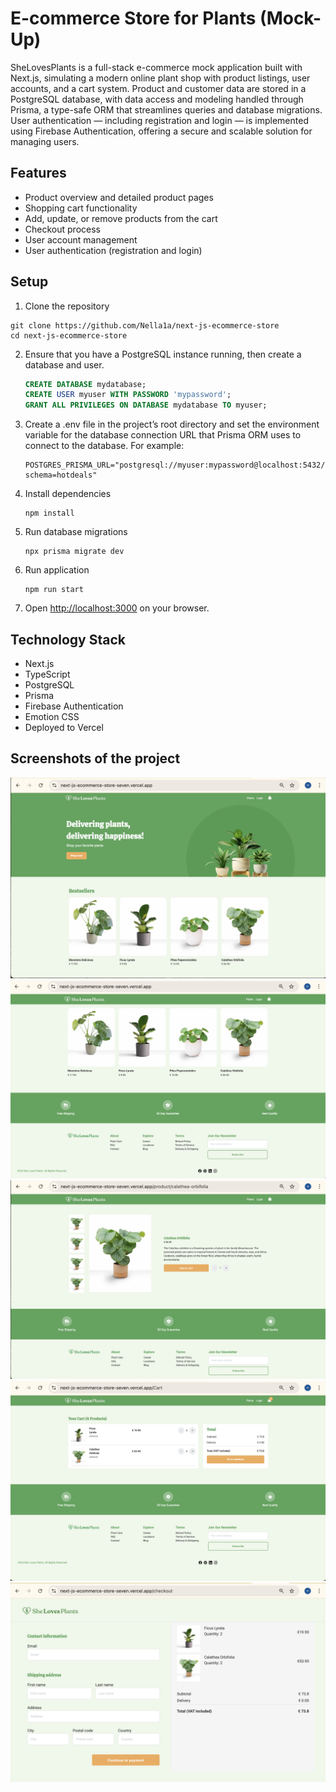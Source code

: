 
# E-commerce Store for Plants (Mock-Up)

SheLovesPlants is a full-stack e-commerce mock application built with Next.js, simulating a modern online plant shop with product listings, user accounts, and a cart system. Product and customer data are stored in a PostgreSQL database, with data access and modeling handled through Prisma, a type-safe ORM that streamlines queries and database migrations. User authentication — including registration and login — is implemented using Firebase Authentication, offering a secure and scalable solution for managing users.

## Features

- Product overview and detailed product pages
- Shopping cart functionality
- Add, update, or remove products from the cart
- Checkout process
- User account management
- User authentication (registration and login)

## Setup

1. Clone the repository

```text
git clone https://github.com/Nella1a/next-js-ecommerce-store
cd next-js-ecommerce-store
```

2. Ensure that you have a PostgreSQL instance running, then create a database and user.

   ```sql
   CREATE DATABASE mydatabase;
   CREATE USER myuser WITH PASSWORD 'mypassword';
   GRANT ALL PRIVILEGES ON DATABASE mydatabase TO myuser;
   ```

3. Create a .env file in the project’s root directory and set the environment variable for the database connection URL that Prisma ORM uses to connect to the database.
   For example:

   ```text
   POSTGRES_PRISMA_URL="postgresql://myuser:mypassword@localhost:5432/mydatabase?schema=hotdeals"
   ```

4. Install dependencies

   ```text
   npm install
   ```

5. Run database migrations

   ```text
   npx prisma migrate dev
   ```

6. Run application

   ```text
   npm run start
   ```

7. Open <http://localhost:3000> on your browser.

## Technology Stack
- Next.js
- TypeScript
- PostgreSQL
- Prisma
- Firebase Authentication
- Emotion CSS
- Deployed to Vercel

## Screenshots of the project

![screenshot of original landig page](./public/landingPage.png)
![screenshot of original landig page including footer](./public/landingPage2.png)
![screenshot of original product page](./public/productPage.png)
![screenshot of original shopping cart page](./public/shoppingCart.png)
![screenshot of original checkout pag](./public/checkout.png)
